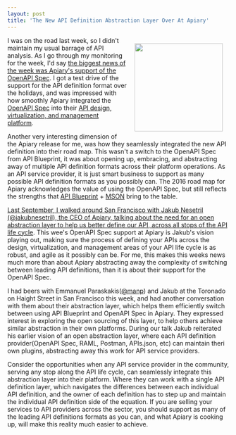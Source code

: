 ```yaml
---
layout: post
title: 'The New API Definition Abstraction Layer Over At Apiary'
---
```

<p><img style="padding: 15px;" src="https://s3.amazonaws.com/kinlane-productions/bw-icons/bw-abstraction-2.png" alt="" width="200" align="right" /></p>
<p>I was on the road last week, so I didn't maintain my usual barrage of API analysis. As I go through my monitoring for the week, I'd say <a href="http://blog.apiary.io/2016/01/18/We-ve-got-Swagger/">the biggest news of the week was Apiary's support of the OpenAPI Spec</a>. I got a test drive of the support for the API definition format over the holidays, and was impressed with how smoothly Apiary integrated the <a href="https://github.com/OAI/OpenAPI-Specification">OpenAPI Spec</a> into their <a href="http://apis.how/ohgw3uqjt0">API design, virtualization, and management platform</a>.&nbsp;</p>
<p>Another very interesting dimension of the Apiary release for me, was how they seamlessly integrated the new API definition into their road map. This wasn't a switch to the OpenAPI Spec from API Blueprint, it was about opening up, embracing, and abstracting away of multiple API definition formats across their platform operations. As an API service provider, it is just smart business to support as many possible API definition formats as you possibly can. The 2016 road map for Apiary acknowledges the value of using the OpenAPI Spec, but still reflects the strengths that <a href="https://apiblueprint.org/">API Blueprint</a> + <a href="https://github.com/apiaryio/mson">MSON</a> bring to the table.&nbsp;</p>
<p><a href="http://apievangelist.com/2015/08/28/we-need-an-open-abstraction-layer-to-help-us-better-define-and-design-our-apis/">Last September, I walked around San Francisco with Jakub Nesetril (@jakubnesetril), the CEO of Apiary, talking about the need for an open abstraction layer to help us better define our API, across all stops of the API life cycle</a>. This wee's OpenAPI Spec support at Apiary is Jakub's vision playing out, making sure the process of defining your APIs across the design, virtualization, and management areas of your API life cycle is as robust, and agile as it possibly can be. For me, this makes this weeks news much more than about Apiary abstracting away the complexity of switching between leading API definitions, than it is about their support for the OpenAPI Spec.</p>
<p>I had beers with Emmanuel Paraskakis(<a href="https://twitter.com/manp">@manp</a>) and Jakub at the Toronado on Haight Street in San Francisco this week, and had another conversation with them about their abstraction layer, which helps them efficiently switch between using API Blueprint and OpenAPI Spec in Apiary. They expressed interest in exploring the open sourcing of this layer, to help others achieve similar abstraction in their own platforms. During our talk Jakub reiterated his earlier vision of an open abstraction layer, where each API definition provider(OpenAPI Spec, RAML, Postman, APIs.json, etc) can maintain theri own plugins, abstracting away this work for API service providers.</p>
<p>Consider the opportunities when any API service provider in the community, serving any stop along the API life cycle, can seamlessly integrate this abstraction layer into their platform. Where they can work with a single API definition layer, which navigates the differences between each individual API definition, and the owner of each definition has to step up and maintain the individual API definition side of the equation. If you are selling your services to API providers across the sector, you should support as many of the leading API definitions formats as you can, and what Apiary is cooking up, will make this reality much easier to achieve.</p>
